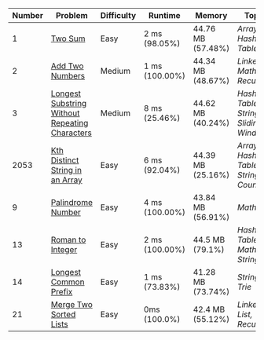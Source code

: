 | Number | Problem                                                                                                                         | Difficulty | Runtime        | Memory            | Topics                                |
| ------ | ------------------------------------------------------------------------------------------------------------------------------- | ---------- | -------------- | ----------------- | ------------------------------------- |
| 1      | [Two Sum](https://leetcode.com/problems/two-sum/)                                                                               | Easy       | 2 ms (98.05%)  | 44.76 MB (57.48%) | _Array, Hash Table_                   |
| 2      | [Add Two Numbers](https://leetcode.com/problems/add-two-numbers/)                                                               | Medium     | 1 ms (100.00%) | 44.34 MB (48.67%) | _LinkedList, Math, Recursion_         |
| 3      | [Longest Substring Without Repeating Characters](https://leetcode.com/problems/longest-substring-without-repeating-characters/) | Medium     | 8 ms (25.46%)  | 44.62 MB (40.24%) | _Hash Table, String, Sliding Window_  |
| 2053   | [Kth Distinct String in an Array](https://leetcode.com/problems/kth-distinct-string-in-an-array/description/)                   | Easy       | 6 ms (92.04%)  | 44.39 MB (25.16%) | _Array, Hash Table, String, Counting_ |
| 9      | [Palindrome Number](https://leetcode.com/problems/palindrome-number/)                                                           | Easy       | 4 ms (100.00%) | 43.84 MB (56.91%) | _Math_                                |
| 13     | [Roman to Integer](https://leetcode.com/problems/roman-to-integer)                                                              | Easy       | 2 ms (100.00%) | 44.5 MB (79.1%)   | _Hash Table, Math, String_            |
| 14     | [Longest Common Prefix](https://leetcode.com/problems/longest-common-prefix/)                                                   | Easy       | 1 ms (73.83%)  | 41.28 MB (73.74%) | _String, Trie_                        |
| 21     | [Merge Two Sorted Lists](https://leetcode.com/problems/merge-two-sorted-lists/)                                                 | Easy       | 0ms (100.0%)   | 42.4 MB (55.12%)  | _Linked List, Recursion_              |
